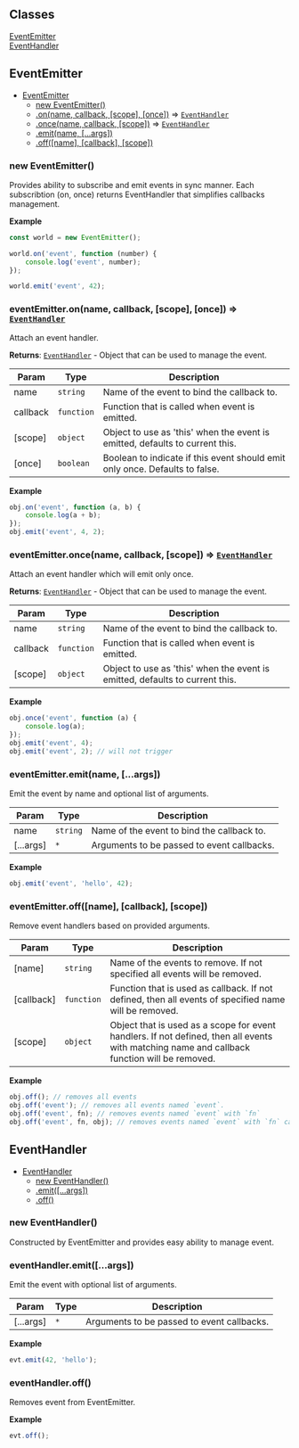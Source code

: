 ## Classes

<dl>
<dt><a href="#EventEmitter">EventEmitter</a></dt>
<dd></dd>
<dt><a href="#EventHandler">EventHandler</a></dt>
<dd></dd>
</dl>

<a name="EventEmitter"></a>

## EventEmitter

* [EventEmitter](#EventEmitter)
    * [new EventEmitter()](#new_EventEmitter_new)
    * [.on(name, callback, [scope], [once])](#EventEmitter+on) ⇒ [<code>EventHandler</code>](#EventHandler)
    * [.once(name, callback, [scope])](#EventEmitter+once) ⇒ [<code>EventHandler</code>](#EventHandler)
    * [.emit(name, [...args])](#EventEmitter+emit)
    * [.off([name], [callback], [scope])](#EventEmitter+off)

<a name="new_EventEmitter_new"></a>

### new EventEmitter()
Provides ability to subscribe and emit events in sync manner. Each subscribtion (on, once) returns EventHandler that simplifies callbacks management.

**Example**  
```js
const world = new EventEmitter();world.on('event', function (number) {    console.log('event', number);});world.emit('event', 42);
```
<a name="EventEmitter+on"></a>

### eventEmitter.on(name, callback, [scope], [once]) ⇒ [<code>EventHandler</code>](#EventHandler)
Attach an event handler.

**Returns**: [<code>EventHandler</code>](#EventHandler) - Object that can be used to manage the event.  

| Param | Type | Description |
| --- | --- | --- |
| name | <code>string</code> | Name of the event to bind the callback to. |
| callback | <code>function</code> | Function that is called when event is emitted. |
| [scope] | <code>object</code> | Object to use as 'this' when the event is emitted, defaults to current this. |
| [once] | <code>boolean</code> | Boolean to indicate if this event should emit only once. Defaults to false. |

**Example**  
```js
obj.on('event', function (a, b) {    console.log(a + b);});obj.emit('event', 4, 2);
```
<a name="EventEmitter+once"></a>

### eventEmitter.once(name, callback, [scope]) ⇒ [<code>EventHandler</code>](#EventHandler)
Attach an event handler which will emit only once.

**Returns**: [<code>EventHandler</code>](#EventHandler) - Object that can be used to manage the event.  

| Param | Type | Description |
| --- | --- | --- |
| name | <code>string</code> | Name of the event to bind the callback to. |
| callback | <code>function</code> | Function that is called when event is emitted. |
| [scope] | <code>object</code> | Object to use as 'this' when the event is emitted, defaults to current this. |

**Example**  
```js
obj.once('event', function (a) {    console.log(a);});obj.emit('event', 4);obj.emit('event', 2); // will not trigger
```
<a name="EventEmitter+emit"></a>

### eventEmitter.emit(name, [...args])
Emit the event by name and optional list of arguments.


| Param | Type | Description |
| --- | --- | --- |
| name | <code>string</code> | Name of the event to bind the callback to. |
| [...args] | <code>\*</code> | Arguments to be passed to event callbacks. |

**Example**  
```js
obj.emit('event', 'hello', 42);
```
<a name="EventEmitter+off"></a>

### eventEmitter.off([name], [callback], [scope])
Remove event handlers based on provided arguments.


| Param | Type | Description |
| --- | --- | --- |
| [name] | <code>string</code> | Name of the events to remove. If not specified all events will be removed. |
| [callback] | <code>function</code> | Function that is used as callback. If not defined, then all events of specified name will be removed. |
| [scope] | <code>object</code> | Object that is used as a scope for event handlers. If not defined, then all events with matching name and callback function will be removed. |

**Example**  
```js
obj.off(); // removes all eventsobj.off('event'); // removes all events named `event`.obj.off('event', fn); // removes events named `event` with `fn`obj.off('event', fn, obj); // removes events named `event` with `fn` callback and `obj` as a scope.
```
<a name="EventHandler"></a>

## EventHandler

* [EventHandler](#EventHandler)
    * [new EventHandler()](#new_EventHandler_new)
    * [.emit([...args])](#EventHandler+emit)
    * [.off()](#EventHandler+off)

<a name="new_EventHandler_new"></a>

### new EventHandler()
Constructed by EventEmitter and provides easy ability to manage event.

<a name="EventHandler+emit"></a>

### eventHandler.emit([...args])
Emit the event with optional list of arguments.


| Param | Type | Description |
| --- | --- | --- |
| [...args] | <code>\*</code> | Arguments to be passed to event callbacks. |

**Example**  
```js
evt.emit(42, 'hello');
```
<a name="EventHandler+off"></a>

### eventHandler.off()
Removes event from EventEmitter.

**Example**  
```js
evt.off();
```
